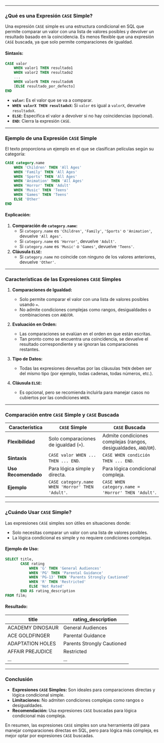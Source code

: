 
---

### **¿Qué es una Expresión `CASE` Simple?**

Una expresión `CASE` simple es una estructura condicional en SQL que permite comparar un valor con una lista de valores posibles y devolver un resultado basado en la coincidencia. Es menos flexible que una expresión `CASE` buscada, ya que solo permite comparaciones de igualdad.

#### Sintaxis:
```sql
CASE valor
    WHEN valor1 THEN resultado1
    WHEN valor2 THEN resultado2
    ...
    WHEN valorN THEN resultadoN
    [ELSE resultado_por_defecto]
END
```

- **`valor`:** Es el valor que se va a comparar.
- **`WHEN valorX THEN resultadoX`:** Si `valor` es igual a `valorX`, devuelve `resultadoX`.
- **`ELSE`:** Especifica el valor a devolver si no hay coincidencias (opcional).
- **`END`:** Cierra la expresión `CASE`.

---

### **Ejemplo de una Expresión `CASE` Simple**

El texto proporciona un ejemplo en el que se clasifican películas según su categoría:

```sql
CASE category.name
    WHEN 'Children' THEN 'All Ages'
    WHEN 'Family' THEN 'All Ages'
    WHEN 'Sports' THEN 'All Ages'
    WHEN 'Animation' THEN 'All Ages'
    WHEN 'Horror' THEN 'Adult'
    WHEN 'Music' THEN 'Teens'
    WHEN 'Games' THEN 'Teens'
    ELSE 'Other'
END
```

#### Explicación:
1. **Comparación de `category.name`:**
    - Si `category.name` es `'Children'`, `'Family'`, `'Sports'` o `'Animation'`, devuelve `'All Ages'`.
    - Si `category.name` es `'Horror'`, devuelve `'Adult'`.
    - Si `category.name` es `'Music'` o `'Games'`, devuelve `'Teens'`.
2. **Cláusula `ELSE`:**
    - Si `category.name` no coincide con ninguno de los valores anteriores, devuelve `'Other'`.

---

### **Características de las Expresiones `CASE` Simples**

1. **Comparaciones de Igualdad:**
    - Solo permite comparar el valor con una lista de valores posibles usando `=`.
    - No admite condiciones complejas como rangos, desigualdades o combinaciones con `AND`/`OR`.

2. **Evaluación en Orden:**
    - Las comparaciones se evalúan en el orden en que están escritas.
    - Tan pronto como se encuentra una coincidencia, se devuelve el resultado correspondiente y se ignoran las comparaciones restantes.

3. **Tipo de Datos:**
    - Todas las expresiones devueltas por las cláusulas `THEN` deben ser del mismo tipo (por ejemplo, todas cadenas, todas números, etc.).

4. **Cláusula `ELSE`:**
    - Es opcional, pero se recomienda incluirla para manejar casos no cubiertos por las condiciones `WHEN`.

---

### **Comparación entre `CASE` Simple y `CASE` Buscada**

| Característica               | `CASE` Simple                          | `CASE` Buscada                          |
|-------------------------------|----------------------------------------|-----------------------------------------|
| **Flexibilidad**              | Solo comparaciones de igualdad (`=`).  | Admite condiciones complejas (rangos, desigualdades, `AND`/`OR`). |
| **Sintaxis**                  | `CASE valor WHEN ... THEN ... END`.    | `CASE WHEN condición THEN ... END`.     |
| **Uso Recomendado**           | Para lógica simple y directa.          | Para lógica condicional compleja.       |
| **Ejemplo**                   | `CASE category.name WHEN 'Horror' THEN 'Adult'`. | `CASE WHEN category.name = 'Horror' THEN 'Adult'`. |

---

### **¿Cuándo Usar `CASE` Simple?**

Las expresiones `CASE` simples son útiles en situaciones donde:
- Solo necesitas comparar un valor con una lista de valores posibles.
- La lógica condicional es simple y no requiere condiciones complejas.

#### Ejemplo de Uso:
```sql
SELECT title,
       CASE rating
           WHEN 'G' THEN 'General Audiences'
           WHEN 'PG' THEN 'Parental Guidance'
           WHEN 'PG-13' THEN 'Parents Strongly Cautioned'
           WHEN 'R' THEN 'Restricted'
           ELSE 'Not Rated'
       END AS rating_description
FROM film;
```

#### Resultado:
| title           | rating_description         |
|-----------------|---------------------------|
| ACADEMY DINOSAUR| General Audiences         |
| ACE GOLDFINGER  | Parental Guidance         |
| ADAPTATION HOLES| Parents Strongly Cautioned|
| AFFAIR PREJUDICE| Restricted               |
| ...             | ...                       |

---

### **Conclusión**

- **Expresiones `CASE` Simples:** Son ideales para comparaciones directas y lógica condicional simple.
- **Limitaciones:** No admiten condiciones complejas como rangos o desigualdades.
- **Recomendación:** Usa expresiones `CASE` buscadas para lógica condicional más compleja.

En resumen, las expresiones `CASE` simples son una herramienta útil para manejar comparaciones directas en SQL, pero para lógica más compleja, es mejor optar por expresiones `CASE` buscadas.